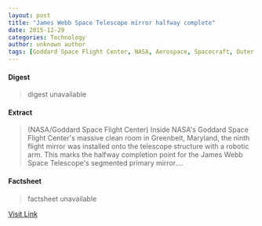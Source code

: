 ```yaml
---
layout: post
title: "James Webb Space Telescope mirror halfway complete"
date: 2015-12-29
categories: Technology
author: unknown author
tags: [Goddard Space Flight Center, NASA, Aerospace, Spacecraft, Outer space, Spaceflight]
---
```



#### Digest
>digest unavailable

#### Extract
>(NASA/Goddard Space Flight Center) Inside NASA's Goddard Space Flight Center's massive clean room in Greenbelt, Maryland, the ninth flight mirror was installed onto the telescope structure with a robotic arm. This marks the halfway completion point for the James Webb Space Telescope's segmented primary mirror....

#### Factsheet
>factsheet unavailable

[Visit Link](http://www.eurekalert.org/pub_releases/2015-12/nsfc-jws122815.php)


